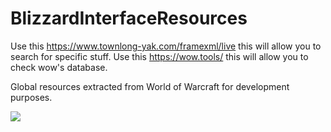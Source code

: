 # BlizzardInterfaceResources
Use this https://www.townlong-yak.com/framexml/live this will allow you to search for specific stuff.
Use this https://wow.tools/ this will allow you to check wow's database.

Global resources extracted from World of Warcraft for development purposes.

![](https://i.imgur.com/ydZoLRQ.png)
